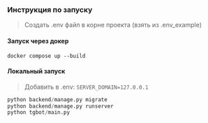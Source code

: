 ### Инструкция по запуску
> Создать .env файл в корне проекта (взять из .env_example)
#### Запуск через докер
```docker
docker compose up --build
```
#### Локальный запуск
> Добавить в .env: ```SERVER_DOMAIN=127.0.0.1```
```python
python backend/manage.py migrate
python backend/manage.py runserver
python tgbot/main.py
```